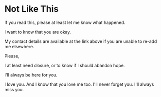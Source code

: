 # Not Like This
If you read this, please at least let me know what happened.

I want to know that you are okay.

My contact details are available at the link above if you are unable to re-add me elsewhere.

Please,

I at least need closure, or to know if I should abandon hope.

I'll always be here for you.

I love you. And I know that you love me too. I'll never forget you. I'll always miss you.
